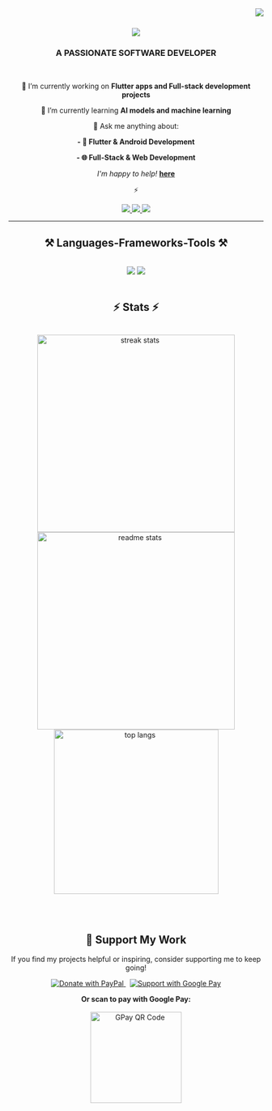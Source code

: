 <img align="right" src="https://visitor-badge.laobi.icu/badge?page_id=salesp07.salesp07" />

<h1 align="center">
    <img src="https://readme-typing-svg.herokuapp.com/?font=Righteous&size=35&center=true&vCenter=true&width=500&height=70&duration=4000&lines=Hi+There!+👋;+I'm+Inzamam!;" />
</h1>

<h3 align="center">A PASSIONATE SOFTWARE DEVELOPER
</h3>

<br/>

<div align="center">
 
 🔭 I’m currently working on **Flutter apps and Full-stack development projects**
 
 🌱 I’m currently learning **AI models and machine learning**

💬 Ask me anything about:

**- 📱 Flutter & Android Development**

**- 🌐 Full-Stack & Web Development**

*I'm happy to help!*
**[here](https://github.com/inzamam9494/inzamam9494/issues)**

⚡ 

 </div>
 
<div align="center"> 
  <a href="mailto:pedro.sales.mohdinzamam05@gmail.com">
    <img src="https://img.shields.io/badge/Gmail-333333?style=for-the-badge&logo=gmail&logoColor=red" />
  </a>
  <a href="https://linkedin.com/in/mohd-inzamam-ahmad-02a04b250" target="_blank">
    <img src="https://img.shields.io/badge/LinkedIn-0077B5?style=for-the-badge&logo=linkedin&logoColor=white" target="_blank" />
  </a>
  <a href="https://qualizants.com/home/inzamam_portfolio_page" target="_blank">
     <img src="https://img.shields.io/badge/Portfolio-FF5722?style=for-the-badge&logo=todoist&logoColor=white" target="_blank" /> <!-- sqlite, safari, google-chrome are other good icon options -->
  </a>
</div>

 <hr/>
 
<h2 align="center">⚒️ Languages-Frameworks-Tools ⚒️</h2>
<br/>
<div align="center">
    <img src="https://skillicons.dev/icons?i=dart,flutter,vscode,github,javascript,react,tailwindcss,vscode,androidstudio,git" />
    <img src="https://skillicons.dev/icons?i=kotlin,firebase,c,cpp,java,python,mysql,sqlite,nodejs,mongodb,express" /><br>
</div>

<br/>

<h2 align="center">⚡ Stats ⚡</h2>
<br>
<div align=center>
  <img width=390 src="https://github-readme-streak-stats-salesp07.vercel.app/?user=inzamam9494&count_private=true&theme=react&border_radius=10" alt="streak stats"/>
    
  <img width=390 src="https://github-readme-stats-salesp07.vercel.app/api?username=inzamam9494&count_private=true&show_icons=true&theme=react&rank_icon=github&border_radius=10" alt="readme stats" />
  
  <br/>
  <img width=325 align="center" src="https://github-readme-stats-salesp07.vercel.app/api/top-langs/?username=inzamam9494&hide=HTML&langs_count=8&layout=compact&theme=react&border_radius=10&size_weight=0.5&count_weight=0.5&exclude_repo=github-readme-stats" alt="top langs" />
</div>

<br/><br/>

<h2 align="center">💖 Support My Work</h2>

<p align="center">
  If you find my projects helpful or inspiring, consider supporting me to keep going!
</p>

<p align="center">
  <a href="https://paypal.me/inzzi?country.x=IN&locale.x=en_GB" target="_blank">
    <img src="https://img.shields.io/badge/PayPal-Donate-00457C?style=for-the-badge&logo=paypal&logoColor=white" alt="Donate with PayPal"/>
  </a>
  &nbsp;
  <a href="https://gpay.mobi/mohdraj537-2@oksbi" target="_blank">
    <img src="https://img.shields.io/badge/Google%20Pay-Support-4285F4?style=for-the-badge&logo=googlepay&logoColor=white" alt="Support with Google Pay"/>
  </a>
</p>

<p align="center">
  <strong>Or scan to pay with Google Pay:</strong><br/><br/>
  <img src="https://github.com/user-attachments/assets/b8765acb-b351-47ea-9080-5e7aa204fcd1" alt="GPay QR Code" width="180"/>
</p>




